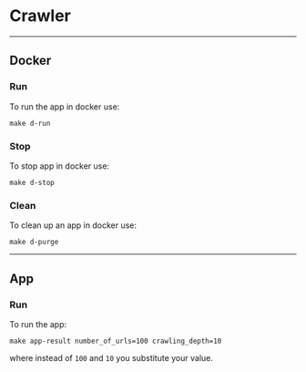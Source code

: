 # Crawler

___

## Docker

### Run

To run the app in docker use:

```shell
make d-run
```

### Stop

To stop app in docker use:

```shell
make d-stop
```

### Clean

To clean up an app in docker use:

```shell
make d-purge
```

___

## App

### Run

To run the app:

```shell
make app-result number_of_urls=100 crawling_depth=10
```

where instead of `100` and `10` you substitute your value.